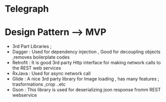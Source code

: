 # Telegraph
# Design Pattern --> MVP 
* 3rd Part Libraries ;
* Dagger : Used for dependency injection , Good for decoupling objects ,removes boilerplate codes 
* Retrofit : It is good 3rd party Http interface for making network calls to the REST web services 
* RxJava : Used for async network call  
* Glide : A nice 3rd party library for Image loading , has many features ; trasformations ,crop ..etc 
* Gson : This library is used for deserializing json response fromm REST webservice 
